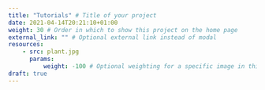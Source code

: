 ```yaml
---
title: "Tutorials" # Title of your project
date: 2021-04-14T20:21:10+01:00
weight: 30 # Order in which to show this project on the home page
external_link: "" # Optional external link instead of modal
resources:
    - src: plant.jpg
      params:
          weight: -100 # Optional weighting for a specific image in this project folder
draft: true
---
```


